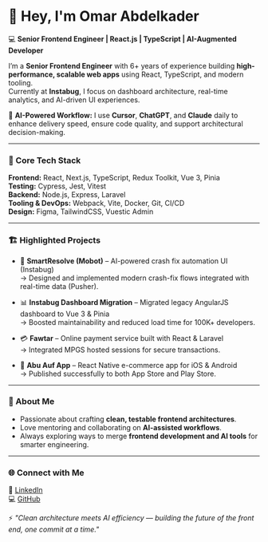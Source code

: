 # 👋 Hey, I'm Omar Abdelkader

💻 **Senior Frontend Engineer | React.js | TypeScript | AI-Augmented Developer**

I’m a **Senior Frontend Engineer** with 6+ years of experience building **high-performance, scalable web apps** using React, TypeScript, and modern tooling.  
Currently at **Instabug**, I focus on dashboard architecture, real-time analytics, and AI-driven UI experiences.

🧠 **AI-Powered Workflow:** I use **Cursor**, **ChatGPT**, and **Claude** daily to enhance delivery speed, ensure code quality, and support architectural decision-making.

---

### 🧩 Core Tech Stack
**Frontend:** React, Next.js, TypeScript, Redux Toolkit, Vue 3, Pinia  
**Testing:** Cypress, Jest, Vitest  
**Backend:** Node.js, Express, Laravel  
**Tooling & DevOps:** Webpack, Vite, Docker, Git, CI/CD  
**Design:** Figma, TailwindCSS, Vuestic Admin  

---

### 🏗️ Highlighted Projects

- 🧠 **SmartResolve (Mobot)** – AI-powered crash fix automation UI (Instabug)  
  → Designed and implemented modern crash-fix flows integrated with real-time data (Pusher).  

- 📊 **Instabug Dashboard Migration** – Migrated legacy AngularJS dashboard to Vue 3 & Pinia  
  → Boosted maintainability and reduced load time for 100K+ developers.  

- 💳 **Fawtar** – Online payment service built with React & Laravel  
  → Integrated MPGS hosted sessions for secure transactions.  

- 📱 **Abu Auf App** – React Native e-commerce app for iOS & Android  
  → Published successfully to both App Store and Play Store.  

---

### 🧭 About Me
- Passionate about crafting **clean, testable frontend architectures**.  
- Love mentoring and collaborating on **AI-assisted workflows**.  
- Always exploring ways to merge **frontend development and AI tools** for smarter engineering.

---

### 🌐 Connect with Me
🔗 [LinkedIn](https://www.linkedin.com/in/omar-abdelkader-888063169)  
💻 [GitHub](https://github.com/astromar96)

⚡ *"Clean architecture meets AI efficiency — building the future of the front end, one commit at a time."*
